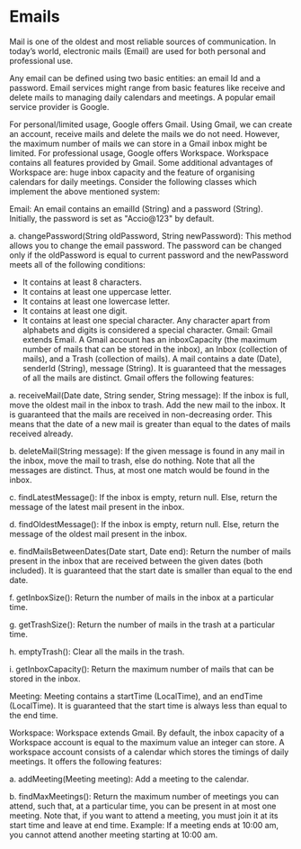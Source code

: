 # Emails
Mail is one of the oldest and most reliable sources of communication. In today’s world, electronic mails (Email) are used for both personal and professional use.

Any email can be defined using two basic entities: an email Id and a password. Email services might range from basic features like receive and delete mails to managing daily calendars and meetings. A popular email service provider is Google.

For personal/limited usage, Google offers Gmail. Using Gmail, we can create an account, receive mails and delete the mails we do not need. However, the maximum number of mails we can store in a Gmail inbox might be limited.
For professional usage, Google offers Workspace. Workspace contains all features provided by Gmail. Some additional advantages of Workspace are: huge inbox capacity and the feature of organising calendars for daily meetings.
Consider the following classes which implement the above mentioned system:

Email: An email contains an emailId (String) and a password (String). Initially, the password is set as "Accio@123" by default.

a. changePassword(String oldPassword, String newPassword): This method allows you to change the email password. The password can be changed only if the oldPassword is equal to current password and the newPassword meets all of the following conditions:

 - It contains at least 8 characters.
 - It contains at least one uppercase letter.
 - It contains at least one lowercase letter.
 - It contains at least one digit.
 - It contains at least one special character. Any character apart from alphabets and digits is considered a special character.
Gmail: Gmail extends Email. A Gmail account has an inboxCapacity (the maximum number of mails that can be stored in the inbox), an Inbox (collection of mails), and a Trash (collection of mails). A mail contains a date (Date), senderId (String), message (String). It is guaranteed that the messages of all the mails are distinct. Gmail offers the following features:

a. receiveMail(Date date, String sender, String message): If the inbox is full, move the oldest mail in the inbox to trash. Add the new mail to the inbox. It is guaranteed that the mails are received in non-decreasing order. This means that the date of a new mail is greater than equal to the dates of mails received already.

b. deleteMail(String message): If the given message is found in any mail in the inbox, move the mail to trash, else do nothing. Note that all the messages are distinct. Thus, at most one match would be found in the inbox.

c. findLatestMessage(): If the inbox is empty, return null. Else, return the message of the latest mail present in the inbox.

d. findOldestMessage(): If the inbox is empty, return null. Else, return the message of the oldest mail present in the inbox.

e. findMailsBetweenDates(Date start, Date end): Return the number of mails present in the inbox that are received between the given dates (both included). It is guaranteed that the start date is smaller than equal to the end date.

f. getInboxSize(): Return the number of mails in the inbox at a particular time.

g. getTrashSize(): Return the number of mails in the trash at a particular time.

h. emptyTrash(): Clear all the mails in the trash.

i. getInboxCapacity(): Return the maximum number of mails that can be stored in the inbox.

Meeting: Meeting contains a startTime (LocalTime), and an endTime (LocalTime). It is guaranteed that the start time is always less than equal to the end time.

Workspace: Workspace extends Gmail. By default, the inbox capacity of a Workspace account is equal to the maximum value an integer can store. A workspace account consists of a calendar which stores the timings of daily meetings. It offers the following features:

a. addMeeting(Meeting meeting): Add a meeting to the calendar.

b. findMaxMeetings(): Return the maximum number of meetings you can attend, such that, at a particular time, you can be present in at most one meeting. Note that, if you want to attend a meeting, you must join it at its start time and leave at end time. Example: If a meeting ends at 10:00 am, you cannot attend another meeting starting at 10:00 am.
